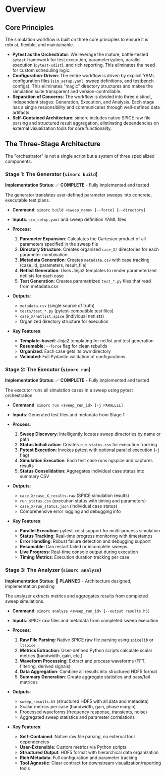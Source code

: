 # Overview

## Core Principles

The simulation workflow is built on three core principles to ensure it is robust, flexible, and maintainable.

- **Pytest as the Orchestrator**: We leverage the mature, battle-tested `pytest` framework for test execution, parameterization, parallel execution (`pytest-xdist`), and rich reporting. This eliminates the need for custom scheduling logic.
- **Configuration-Driven**: The entire workflow is driven by explicit YAML configuration files (`sim_setup.yaml`, sweep definitions, and testbench configs). This eliminates "magic" directory structures and makes the simulation suite transparent and version-controllable.
- **Separation of Concerns**: The workflow is divided into three distinct, independent stages: Generation, Execution, and Analysis. Each stage has a single responsibility and communicates through well-defined data artifacts.
- **Self-Contained Architecture**: simorc includes native SPICE raw file parsing and structured result aggregation, eliminating dependencies on external visualization tools for core functionality.

## The Three-Stage Architecture

The "orchestrator" is not a single script but a system of three specialized components.

### Stage 1: The Generator (`simorc build`)

**Implementation Status**: ✅ **COMPLETE** - Fully implemented and tested

The generator translates user-defined parameter sweeps into concrete, executable test plans.

- **Command**: `simorc build <sweep_name> [--force] [--directory]`
- **Inputs**: `sim_setup.yaml` and sweep definition YAML files
- **Process**:
  1. **Parameter Expansion**: Calculates the Cartesian product of all parameters specified in the sweep file
  2. **Directory Structure**: Creates organized `case_X/` directories for each parameter combination
  3. **Metadata Generation**: Creates `metadata.csv` with case tracking (case_id, parameters, result_file)
  4. **Netlist Generation**: Uses Jinja2 templates to render parameterized netlists for each case
  5. **Test Generation**: Creates parametrized `test_*.py` files that read from metadata.csv
- **Outputs**: 
  - `metadata.csv` (single source of truth)
  - `tests/test_*.py` (pytest-compatible test files)
  - `case_X/netlist.spice` (individual netlists)
  - Organized directory structure for execution

- **Key Features**:
  - **Template-based**: Jinja2 templating for netlist and test generation
  - **Resumable**: `--force` flag for clean rebuilds
  - **Organized**: Each case gets its own directory
  - **Validated**: Full Pydantic validation of configurations

### Stage 2: The Executor (`simorc run`)

**Implementation Status**: ✅ **COMPLETE** - Fully implemented and tested

The executor runs all simulation cases in a sweep using pytest orchestration.

- **Command**: `simorc run <sweep_run_id> [-j PARALLEL]`
- **Inputs**: Generated test files and metadata from Stage 1
- **Process**:
  1. **Sweep Discovery**: Intelligently locates sweep directories by name or path
  2. **Status Initialization**: Creates `run_status.csv` for execution tracking
  3. **Pytest Execution**: Invokes pytest with optional parallel execution (`-j` flag)
  4. **Simulation Execution**: Each test case runs ngspice and captures results
  5. **Status Consolidation**: Aggregates individual case status into summary CSV
- **Outputs**: 
  - `case_X/case_X_results.raw` (SPICE simulation results)
  - `run_status.csv` (execution status with timing and parameters)
  - `case_X/run_status.json` (individual case status)
  - Comprehensive error logging and debugging info

- **Key Features**:
  - **Parallel Execution**: pytest-xdist support for multi-process simulation
  - **Status Tracking**: Real-time progress monitoring with timestamps
  - **Error Handling**: Robust failure detection and debugging support
  - **Resumable**: Can restart failed or incomplete sweeps
  - **Live Progress**: Real-time console output during execution
  - **Timing Metrics**: Execution duration tracking per case

### Stage 3: The Analyzer (`simorc analyze`)

**Implementation Status**: 🚧 **PLANNED** - Architecture designed, implementation pending

The analyzer extracts metrics and aggregates results from completed sweep simulations.

- **Command**: `simorc analyze <sweep_run_id> [--output results.h5]`
- **Inputs**: SPICE raw files and metadata from completed sweep execution
- **Process**:
  1. **Raw File Parsing**: Native SPICE raw file parsing using `spicelib` or `ltspice`
  2. **Metrics Extraction**: User-defined Python scripts calculate scalar metrics (bandwidth, gain, etc.)
  3. **Waveform Processing**: Extract and process waveforms (FFT, filtering, derived signals)
  4. **Data Aggregation**: Combine all results into structured HDF5 format
  5. **Summary Generation**: Create aggregate statistics and pass/fail matrices
- **Outputs**:
  - `sweep_results.h5` (structured HDF5 with all data and metadata)
  - Scalar metrics per case (bandwidth, gain, phase margin)
  - Processed waveforms (frequency response, transients, noise)
  - Aggregated sweep statistics and parameter correlations

- **Key Features**:
  - **Self-Contained**: Native raw file parsing, no external tool dependencies
  - **User-Extensible**: Custom metrics via Python scripts
  - **Structured Output**: HDF5 format with hierarchical data organization
  - **Rich Metadata**: Full configuration and parameter tracking
  - **Tool Agnostic**: Clear contract for downstream visualization/reporting tools